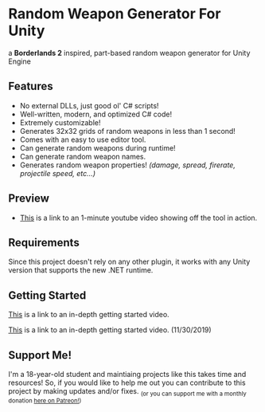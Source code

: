 # Random Weapon Generator For Unity

a __Borderlands 2__ inspired, part-based random weapon generator for Unity Engine

## Features

- No external DLLs, just good ol' C# scripts!
- Well-written, modern, and optimized C# code!
- Extremely customizable!
- Generates 32x32 grids of random weapons in less than 1 second!
- Comes with an easy to use editor tool.
- Can generate random weapons during runtime!
- Can generate random weapon names.
- Generates random weapon properties! _(damage, spread, firerate, projectile speed, etc...)_

## Preview

- [This](https://youtu.be/icu-sKq9Uzw) is a link to an 1-minute youtube video showing off the tool in action.

## Requirements

Since this project doesn't rely on any other plugin, it works with any Unity version that supports the new .NET runtime.

## Getting Started

[This](https://youtu.be/ITVjyzaxtmE) is a link to an in-depth getting started video.

[This](https://youtu.be/kGWOxC6jYAY) is a link to an in-depth getting started video. (11/30/2019)

## Support Me!

I'm a 18-year-old student and maintiaing projects like this takes time and resources! So, if you would like to help me out you can contribute to this project by making updates and/or fixes. <sub>(or you can support me with a monthly donation [here on Patreon!](https://www.patreon.com/winterboltgames))</sub>

